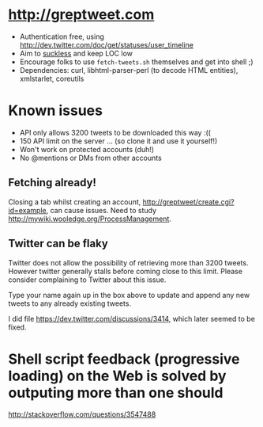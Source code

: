 # <http://greptweet.com>

* Authentication free, using <http://dev.twitter.com/doc/get/statuses/user_timeline>
* Aim to [suckless](http://suckless.org/) and keep LOC low
* Encourage folks to use `fetch-tweets.sh` themselves and get into shell ;)
* Dependencies: curl, libhtml-parser-perl (to decode HTML entities), xmlstarlet, coreutils

# Known issues

* API only allows 3200 tweets to be downloaded this way :((
* 150 API limit on the server ... (so clone it and use it yourself!)
* Won't work on protected accounts (duh!)
* No @mentions or DMs from other accounts

## Fetching already!

Closing a tab whilst creating an account,
<http://greptweet/create.cgi?id=example>, can cause issues. Need to study
<http://mywiki.wooledge.org/ProcessManagement>.

## Twitter can be flaky

Twitter does not allow the possibility of retrieving more than 3200 tweets.
However twitter generally stalls before coming close to this limit. Please
consider complaining to Twitter about this issue.

Type your name again up in the box above to update and append any new tweets
to any already existing tweets.

I did file <https://dev.twitter.com/discussions/3414>, which later seemed to be fixed.

# Shell script feedback (progressive loading) on the Web is solved by outputing more than one should

<http://stackoverflow.com/questions/3547488>
